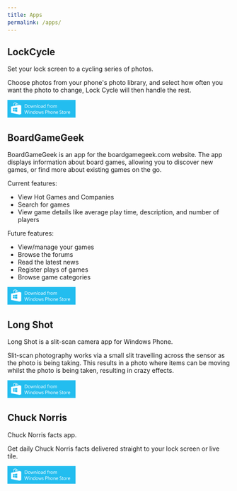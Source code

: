 ```yaml
---
title: Apps
permalink: /apps/
---
```


## LockCycle

Set your lock screen to a cycling series of photos.

Choose photos from your phone's photo library, and select how often you want the photo to change, Lock Cycle will then handle the rest.

[![Download LockCycle](/images/WP-Download.png)](http://www.windowsphone.com/s?appid=59ed60f5-111f-4346-b3ac-6eda9c78e661)

## BoardGameGeek

BoardGameGeek is an app for the boardgamegeek.com website. The app displays information about board games, allowing you to discover new games, or find more about existing games on the go.

Current features:

 * View Hot Games and Companies
 * Search for games
 * View game details like average play time, description, and number of players

Future features:

 * View/manage your games
 * Browse the forums
 * Read the latest news
 * Register plays of games
 * Browse game categories

[![Download BoardGameGeek](/images/WP-Download.png)](http://www.windowsphone.com/s?appid=196407b4-58b3-4812-9537-c7fe6ff8af37)

## Long Shot

Long Shot is a slit-scan camera app for Windows Phone.

Slit-scan photography works via a small slit travelling across the sensor as the photo is being taking. This results in a photo where items can be moving whilst the photo is being taken, resulting in crazy effects.

[![Download Long Shot](/images/WP-Download.png)](http://www.windowsphone.com/s?appid=3ba09f96-9998-407b-8c69-6cf4351cafbe)

## Chuck Norris

Chuck Norris facts app.

Get daily Chuck Norris facts delivered straight to your lock screen or live tile.

[![Download Chuck Norris](/images/WP-Download.png)](http://www.windowsphone.com/s?appid=d7235e7c-a825-44d5-bfe1-1c79abb56f37)
